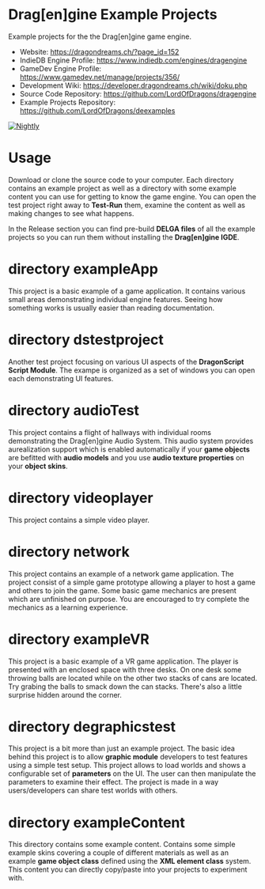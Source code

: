 # Drag[en]gine Example Projects

Example projects for the the Drag[en]gine game engine.

- Website: https://dragondreams.ch/?page_id=152
- IndieDB Engine Profile: https://www.indiedb.com/engines/dragengine
- GameDev Engine Profile: https://www.gamedev.net/manage/projects/356/
- Development Wiki: https://developer.dragondreams.ch/wiki/doku.php
- Source Code Repository: https://github.com/LordOfDragons/dragengine
- Example Projects Repository: https://github.com/LordOfDragons/deexamples

[![Nightly](https://github.com/LordOfDragons/deexamples/actions/workflows/nightly.yml/badge.svg)](https://github.com/LordOfDragons/deexamples/actions/workflows/nightly.yml)

# Usage

Download or clone the source code to your computer. Each directory
contains an example project as well as a directory with some example
content you can use for getting to know the game engine. You can open
the test project right away to **Test-Run** them, examine the content
as well as making changes to see what happens.

In the Release section you can find pre-build **DELGA files** of all
the example projects so you can run them without installing the
**Drag[en]gine IGDE**.

# directory exampleApp

This project is a basic example of a game application. It contains
various small areas demonstrating individual engine features. Seeing
how something works is usually easier than reading documentation.

# directory dstestproject

Another test project focusing on various UI aspects of the
**DragonScript Script Module**. The exampe is organized as a set of
windows you can open each demonstrating UI features.

# directory audioTest

This project contains a flight of hallways with individual rooms
demonstrating the Drag[en]gine Audio System. This audio system provides
aurealization support which is enabled automatically if your **game objects**
are befitted with **audio models** and you use **audio texture properties**
on your **object skins**.

# directory videoplayer

This project contains a simple video player.

# directory network

This project contains an example of a network game application.
The project consist of a simple game prototype allowing a player
to host a game and others to join the game. Some basic game mechanics
are present which are unfinished on purpose. You are encouraged to
try complete the mechanics as a learning experience.

# directory exampleVR

This project is a basic example of a VR game application. The player
is presented with an enclosed space with three desks. On one desk
some throwing balls are located while on the other two stacks of cans
are located. Try grabing the balls to smack down the can stacks.
There's also a little surprise hidden around the corner.

# directory degraphicstest

This project is a bit more than just an example project. The basic
idea behind this project is to allow **graphic module** developers
to test features using a simple test setup. This project allows to
load worlds and shows a configurable set of **parameters** on the UI.
The user can then manipulate the parameters to examine their effect.
The project is made in a way users/developers can share test worlds
with others.

# directory exampleContent

This directory contains some example content. Contains some simple
example skins covering a couple of different materials as well as
an example **game object class** defined using the **XML element class**
system. This content you can directly copy/paste into your projects
to experiment with.
